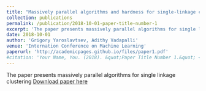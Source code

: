 ```yaml
---
title: "Massively parallel algorithms and hardness for single-linkage clustering under ℓp-distances"
collection: publications
permalink: /publication/2018-10-01-paper-title-number-1
excerpt: 'The paper presents massively parallel algorithms for single linkage clustering'
date: 2018-10-01
author: 'Grigory Yaroslavtsev, Adithy Vadapalli'
venue: 'Internation Conference on Machine Learning'
paperurl: 'http://academicpages.github.io/files/paper1.pdf'
#citation: 'Your Name, You. (2018). &quot;Paper Title Number 1.&quot; <i>Journal 1</i>. 1(1).'
---
```

The paper presents massively parallel algorithms for single linkage clustering
[Download paper here](http://academicpages.github.io/files/paper1.pdf)
